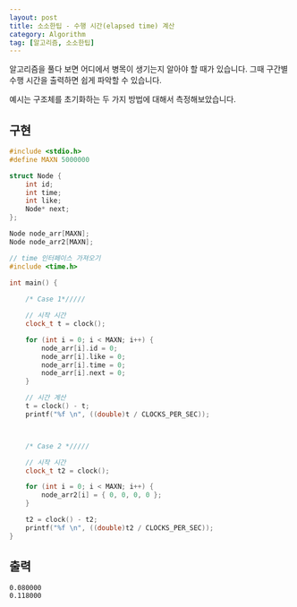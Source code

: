 ```yaml
---
layout: post
title: 소소한팁 - 수행 시간(elapsed time) 계산
category: Algorithm
tag: [알고리즘, 소소한팁]
---
```


알고리즘을 풀다 보면 어디에서 병목이 생기는지 알아야 할 때가 있습니다. 그때 구간별 수행 시간을 출력하면 쉽게 파악할 수 있습니다.

<div class="message">
예시는 구조체를 초기화하는 두 가지 방법에 대해서 측정해보았습니다.
</div>

## 구현
```cpp
#include <stdio.h>
#define MAXN 5000000

struct Node {
	int id;
	int time;
	int like;
	Node* next;
};

Node node_arr[MAXN];
Node node_arr2[MAXN];

// time 인터페이스 가져오기
#include <time.h>

int main() {
	
	/* Case 1*/////

	// 시작 시간
	clock_t t = clock();

	for (int i = 0; i < MAXN; i++) {
		node_arr[i].id = 0;
		node_arr[i].like = 0;
		node_arr[i].time = 0;
		node_arr[i].next = 0;
	}

	// 시간 계산
	t = clock() - t;
	printf("%f \n", ((double)t / CLOCKS_PER_SEC));



	/* Case 2 */////

	// 시작 시간
	clock_t t2 = clock();

	for (int i = 0; i < MAXN; i++) {
		node_arr2[i] = { 0, 0, 0, 0 };
	}

	t2 = clock() - t2;
	printf("%f \n", ((double)t2 / CLOCKS_PER_SEC));
}
```

## 출력
```
0.080000
0.118000
```